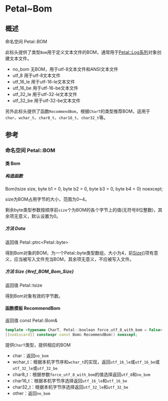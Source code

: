 # Petal~Bom

## 概述

命名空间 Petal::BOM  

此标头提供了类型`Bom`用于定义文本文件的BOM，通常用于[Petal::Log系列](Petal~Log.md)对象创建文本文件。

 * no_bom 无BOM，用于utf-8文本文件和ANSI文本文件
 * utf_8 用于utf-8文本文件
 * utf_16_le 用于utf-16-le文本文件
 * utf_16_be 用于utf-16-be文本文件
 * utf_32_le 用于utf-32-le文本文件
 * utf_32_be 用于utf-32-be文本文件

另外此标头提供了函数`RecommendBom`，根据`CharT`的类型推荐BOM，适用于`char`、`wchar_t`、`char8_t`、`char16_t`、`char32_t`等。

## 参考

### 命名空间 Petal::BOM

#### 类 Bom

##### 构造函数

Bom(tsize size, byte b1 = 0, byte b2 = 0, byte b3 = 0, byte b4 = 0) noexcept;

size为BOM占用字节的大小，范围为0~4。

剩余byte类型参数按顺序前`size`个为BOM的各个字节上的值(无符号8位整数)，其余项无意义，默认设置为0。

##### 方法 Data

返回值 Petal::ptrc&lt;Petal::byte>  

得到Bom对象的BOM，为一个Petal::byte类型数组，大小为4，前[Size()](#ref_BOM_Bom_Size)项有意义，应当被写入文件充当BOM，其余项无意义，不应被写入文件。

##### 方法 Size {#ref_BOM_Bom_Size}

返回值 Petal::tsize  

得到Bom对象有效的字节数。

#### 函数模板 RecommendBom

返回值 const Petal::Bom&  

```cpp
template <typename CharT, Petal::boolean force_utf_8_with_bom = false>
[[nodiscard]] constexpr const Bom& RecommendBom() noexcept;
``````

提供`CharT`类型，提供相应的BOM  

 * char：返回`no_bom`
 * wchar_t：根据本机字节序和`wchar_t`的实现，返回`utf_16_le`或`utf_16_be`或`utf_32_le`或`utf_32_be`
 * char8_t：根据参数`force_utf_8_with_bom`的值选择返回`utf_8`和`no_bom`
 * char16_t：根据本机字节序选择返回`utf_16_le`和`utf_16_be`
 * char32_t：根据本机字节序选择返回`utf_32_le`和`utf_32_be`
 * other：返回`no_bom`
